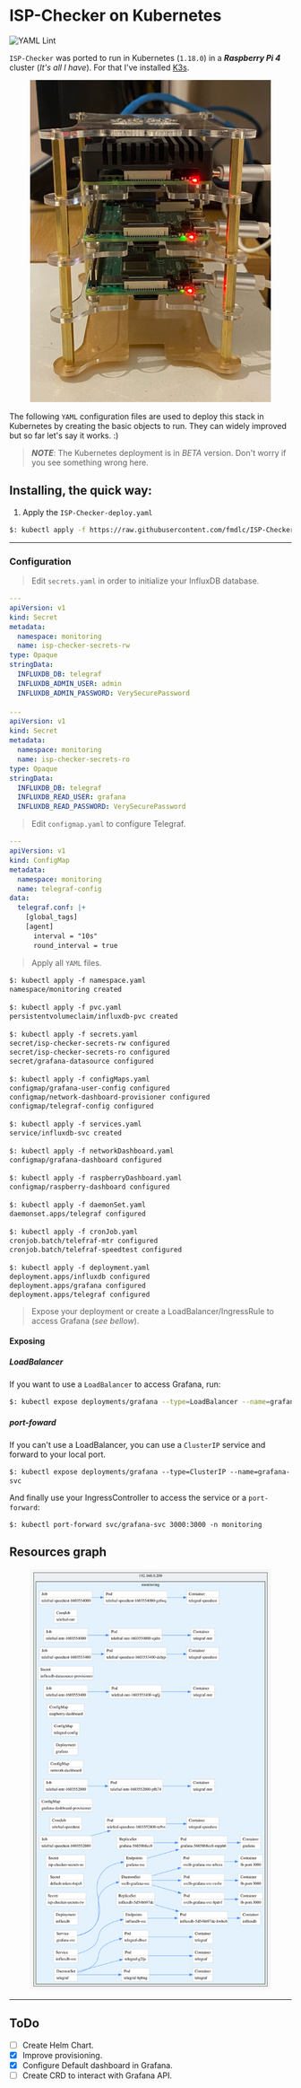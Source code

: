 # ISP-Checker on Kubernetes
![YAML Lint](https://github.com/fmdlc/ISP-Checker/workflows/YAML%20Lint/badge.svg)

`ISP-Checker` was ported to run in Kubernetes (`1.18.0`) in a ***Raspberry Pi 4*** cluster (_It's all I have_). For that I've installed [K3s](https://k3s.io).

<div align="center">
<kbd>
<img src="../img/cluster.jpeg" width="430">
</kbd>
</div>


The following `YAML` configuration files are used to deploy this stack in Kubernetes by creating the basic objects to run.
They can widely improved but so far let's say it works. :)

> ***NOTE***: The Kubernetes deployment is in *BETA* version. Don't worry if you see something wrong here.

## Installing, the quick way:

1) Apply the `ISP-Checker-deploy.yaml`
```bash
$: kubectl apply -f https://raw.githubusercontent.com/fmdlc/ISP-Checker/master/kubernetes/ISP-Checker-deploy.yaml
```
---

### Configuration

> Edit `secrets.yaml` in order to initialize your InfluxDB database.
```yaml
---
apiVersion: v1
kind: Secret
metadata:
  namespace: monitoring
  name: isp-checker-secrets-rw
type: Opaque
stringData:
  INFLUXDB_DB: telegraf
  INFLUXDB_ADMIN_USER: admin
  INFLUXDB_ADMIN_PASSWORD: VerySecurePassword

---
apiVersion: v1
kind: Secret
metadata:
  namespace: monitoring
  name: isp-checker-secrets-ro
type: Opaque
stringData:
  INFLUXDB_DB: telegraf
  INFLUXDB_READ_USER: grafana
  INFLUXDB_READ_PASSWORD: VerySecurePassword

```

> Edit `configmap.yaml` to configure Telegraf.
```yaml
---
apiVersion: v1
kind: ConfigMap
metadata:
  namespace: monitoring
  name: telegraf-config
data:
  telegraf.conf: |+
    [global_tags]
    [agent]
      interval = "10s"
      round_interval = true
```

> Apply all `YAML` files.
```
$: kubectl apply -f namespace.yaml
namespace/monitoring created

$: kubectl apply -f pvc.yaml
persistentvolumeclaim/influxdb-pvc created

$: kubectl apply -f secrets.yaml
secret/isp-checker-secrets-rw configured
secret/isp-checker-secrets-ro configured
secret/grafana-datasource configured

$: kubectl apply -f configMaps.yaml
configmap/grafana-user-config configured
configmap/network-dashboard-provisioner configured
configmap/telegraf-config configured

$: kubectl apply -f services.yaml
service/influxdb-svc created

$: kubectl apply -f networkDashboard.yaml
configmap/grafana-dashboard configured

$: kubectl apply -f raspberryDashboard.yaml
configmap/raspberry-dashboard configured

$: kubectl apply -f daemonSet.yaml
daemonset.apps/telegraf configured

$: kubectl apply -f cronJob.yaml
cronjob.batch/telefraf-mtr configured
cronjob.batch/telefraf-speedtest configured

$: kubectl apply -f deployment.yaml
deployment.apps/influxdb configured
deployment.apps/grafana configured
deployment.apps/telegraf configured
```

> Expose your deployment or create a LoadBalancer/IngressRule to access Grafana (_see bellow_).

#### Exposing
##### LoadBalancer
If you want to use a `LoadBalancer` to access Grafana, run:
```bash
$: kubectl expose deployments/grafana --type=LoadBalancer --name=grafana-svc
```

##### port-foward
If you can't use a LoadBalancer, you can use a `ClusterIP` service and forward to your local port.
```
$: kubectl expose deployments/grafana --type=ClusterIP --name=grafana-svc
```

And finally use your IngressController to access the service or a `port-forward`:
```
$: kubectl port-forward svc/grafana-svc 3000:3000 -n monitoring
```

## Resources graph

<div align="center">
<kbd>
<img src="../img/config.svg" width="430">
</kbd>
</div>

---

## ToDo

- [ ] Create Helm Chart.
- [X] Improve provisioning.
- [X] Configure Default dashboard in Grafana.
- [ ] Create CRD to interact with Grafana API.

